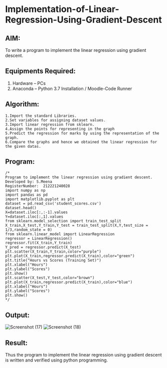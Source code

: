 # Implementation-of-Linear-Regression-Using-Gradient-Descent

## AIM:
To write a program to implement the linear regression using gradient descent.

## Equipments Required:
1. Hardware – PCs
2. Anaconda – Python 3.7 Installation / Moodle-Code Runner

## Algorithm:
```
1.Import the standard Libraries.
2.Set variables for assigning dataset values.
3.Import linear regression from sklearn.
4.Assign the points for representing in the graph
5.Predict the regression for marks by using the representation of the graph.
6.Compare the graphs and hence we obtained the linear regression for the given datas.
```

## Program:
```
/*
Program to implement the linear regression using gradient descent.
Developed by: S.Meena
RegisterNumber:  212221240028
import numpy as np
import pandas as pd
import matplotlib.pyplot as plt
dataset = pd.read_csv('student_scores.csv')
dataset.head()
X=dataset.iloc[:,:-1].values
Y=dataset.iloc[:,1].values
from sklearn.model_selection import train_test_split
X_train,X_test,Y_train,Y_test = train_test_split(X,Y,test_size = 1/3,random_state = 0)
from sklearn.linear_model import LinearRegression
regressor = LinearRegression()
regressor.fit(X_train,Y_train)
Y_pred = regressor.predict(X_test)
plt.scatter(X_train,Y_train,color="purple")
plt.plot(X_train,regressor.predict(X_train),color="green")
plt.title("Hours vs Scores (Training Set)")
plt.xlabel("Hours")
plt.ylabel("Scores")
plt.show()
plt.scatter(X_test,Y_test,color="brown")
plt.plot(X_train,regressor.predict(X_train),color="blue") 
plt.xlabel("Hours")
plt.ylabel("Scores")
plt.show()
*/
```

## Output:
![Screenshot (17)](https://user-images.githubusercontent.com/94677128/162006790-e3eb2859-6e34-4ac0-b4b4-c82da12f2ddd.png)
![Screenshot (18)](https://user-images.githubusercontent.com/94677128/162006996-b34573b3-ab34-4b0e-851f-295923bb3238.png)



## Result:
Thus the program to implement the linear regression using gradient descent is written and verified using python programming.
